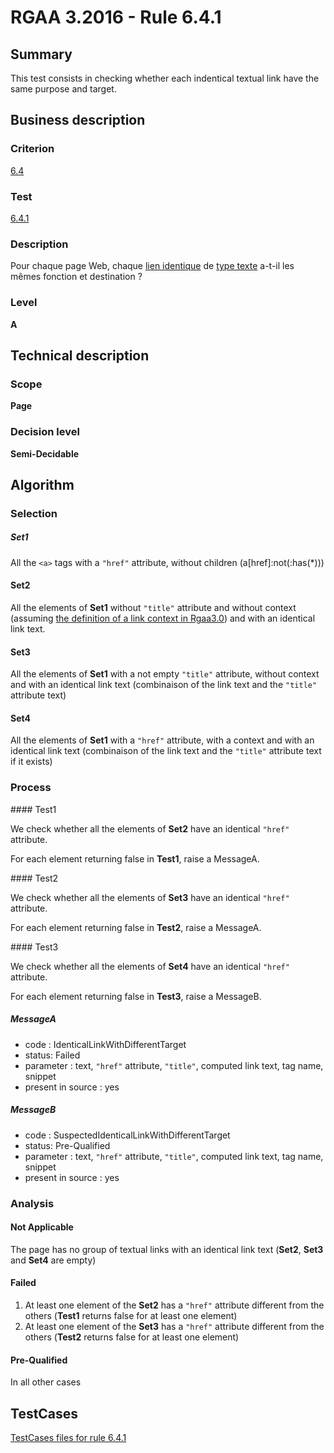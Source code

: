# RGAA 3.2016 - Rule 6.4.1

## Summary
This test consists in checking whether each indentical textual link have the same purpose and target.

## Business description

### Criterion
[6.4](http://references.modernisation.gouv.fr/rgaa-accessibilite/2016/criteres.html#crit-6-4)

### Test
[6.4.1](http://references.modernisation.gouv.fr/rgaa-accessibilite/2016/criteres.html#test-6-4-1)

### Description
<div lang="fr">Pour chaque page Web, chaque <a href="http://references.modernisation.gouv.fr/rgaa-accessibilite/2016/glossaire.html#liens-identiques">lien identique</a> de <a href="http://references.modernisation.gouv.fr/rgaa-accessibilite/2016/glossaire.html#lien-texte">type texte</a> a-t-il les m&#xEA;mes fonction et destination&nbsp;?</div>

### Level
**A**

## Technical description

### Scope
**Page**

### Decision level
**Semi-Decidable**

## Algorithm

### Selection

##### Set1

All the `<a>` tags with a `"href"` attribute, without children (a[href]:not(:has(*)))

#### Set2

All the elements of **Set1** without `"title"` attribute and without context (assuming [the definition of a link context in Rgaa3.0](http://disic.github.io/rgaa_referentiel_en/RGAA3.0_Glossary_English_version_v1.html#mContexteLien)) and with an identical link text.

#### Set3

All the elements of **Set1** with a not empty `"title"` attribute, without context and with an identical link text (combinaison of the link text and the `"title"` attribute text)

#### Set4

All the elements of **Set1** with a `"href"` attribute, with a context and with an identical link text (combinaison of the link text and the `"title"` attribute text if it exists)

### Process

#### Test1

We check whether all the elements of **Set2** have an identical `"href"` attribute.

For each element returning false in **Test1**, raise a MessageA.

#### Test2

We check whether all the elements of **Set3** have an identical `"href"` attribute.

For each element returning false in **Test2**, raise a MessageA.

#### Test3

We check whether all the elements of **Set4** have an identical `"href"` attribute.

For each element returning false in **Test3**, raise a MessageB.

##### MessageA

-  code : IdenticalLinkWithDifferentTarget
-  status: Failed
-  parameter : text, `"href"` attribute, `"title"`, computed link text, tag name, snippet
-  present in source : yes

##### MessageB

-  code : SuspectedIdenticalLinkWithDifferentTarget
-  status: Pre-Qualified
-  parameter : text, `"href"` attribute, `"title"`, computed link text, tag name, snippet
-  present in source : yes

### Analysis

#### Not Applicable 

The page has no group of textual links with an identical link text (**Set2**, **Set3** and **Set4** are empty)

#### Failed

1.  At least one element of the **Set2** has a `"href"` attribute different from the others (**Test1** returns false for at least one element)
2.  At least one element of the **Set3** has a `"href"` attribute different from the others (**Test2** returns false for at least one element)

#### Pre-Qualified

In all other cases



##  TestCases

[TestCases files for rule 6.4.1](https://github.com/Asqatasun/Asqatasun/tree/develop/rules/rules-rgaa3.2016/src/test/resources/testcases/rgaa32016/Rgaa32016Rule060401/)


